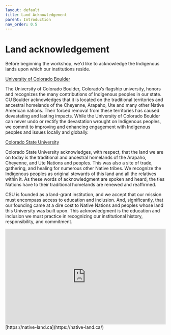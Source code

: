 ```yaml
---
layout: default
title: Land Acknowledgement
parent: Introduction
nav_order: 0.5
---
```

# Land acknowledgement

Before beginning the workshop, we'd like to acknowledge the Indigenous lands upon which our institutions reside.    

[University of Colorado Boulder](https://www.colorado.edu/about/land-acknowledgment)

The University of Colorado Boulder, Colorado’s flagship university, honors and recognizes the many contributions of Indigenous peoples in our state. CU Boulder acknowledges that it is located on the traditional territories and ancestral homelands of the Cheyenne, Arapaho, Ute and many other Native American nations. Their forced removal from these territories has caused devastating and lasting impacts. While the University of Colorado Boulder can never undo or rectify the devastation wrought on Indigenous peoples, we commit to improving and enhancing engagement with Indigenous peoples and issues locally and globally.


[Colorado State University](https://landacknowledgment.colostate.edu/)

Colorado State University acknowledges, with respect, that the land we are on today is the traditional and ancestral homelands of the Arapaho, Cheyenne, and Ute Nations and peoples. This was also a site of trade, gathering, and healing for numerous other Native tribes. We recognize the Indigenous peoples as original stewards of this land and all the relatives within it. As these words of acknowledgment are spoken and heard, the ties Nations have to their traditional homelands are renewed and reaffirmed.

CSU is founded as a land-grant institution, and we accept that our mission must encompass access to education and inclusion. And, significantly, that our founding came at a dire cost to Native Nations and peoples whose land this University was built upon. This acknowledgment is the education and inclusion we must practice in recognizing our institutional history, responsibility, and commitment.

<iframe src="https://native-land.ca/api/embed/embed.html?maps=territories&position=39.739235,-104.990250" style="width:100%; height:300px; border:none;"></iframe>
[https://native-land.ca](https://native-land.ca/)